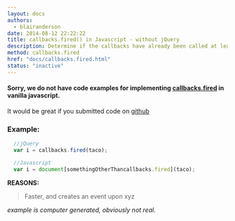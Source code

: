 ```yaml
---
layout: docs
authors:
  - blairanderson
date: 2014-08-12 22:22:22
title: callbacks.fired() in Javascript - without jQuery
description: Determine if the callbacks have already been called at least once.
method: callbacks.fired
href: "docs/callbacks.fired.html"
status: "inactive"
---
```


#### Sorry, we do not have code examples for implementing [callbacks.fired](http://api.jquery.com/callbacks.fired/) in vanilla javascript.

It would be great if you submitted code on [github](https://github.com/blairanderson/without-jquery/blob/master/docs/callbacks.fired.md)

### Example:

```javascript
  //jQuery
  var i = callbacks.fired(taco);

  //Javascript
  var i = document[somethingOtherThancallbacks.fired](taco);

```

**REASONS:**
> Faster, and creates an event upon xyz

*example is computer generated, obviously not real.*
